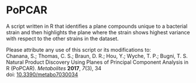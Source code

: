 # PoPCAR

A script written in R that identifies a plane compounds unique to a bacterial strain and then highlights the plane where the strain shows highest variance with respect to the other strains in the dataset.

Please attribute any use of this script or its modifications to:  
Chanana, S.; Thomas, C. S.; Braun, D. R.; Hou, Y.; Wyche, T. P.; Bugni, T. S. Natural Product Discovery Using Planes of Principal Component Analysis in R (PoPCAR). *Metabolites* **2017**, *7*(3), 34  
doi: [10.3390/metabo7030034](http://www.mdpi.com/2218-1989/7/3/34)
